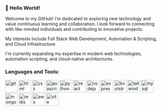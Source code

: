 ### 👋 Hello World!
Welcome to my GitHub! I'm dedicated to exploring new technology and value continuous learning and collaboration. I look forward to connecting with like-minded individuals and contributing to innovative projects.

My interests include Full Stack Web Development, Automation & Scripting, and Cloud Infrastructure.

I'm currently expanding my expertise in modern web technologies, automation scripting, and cloud-native architectures.

### Languages and Tools:
  <p align="left"> 
    <a href="https://git-scm.com/" target="_blank" rel="noreferrer"><img src="https://skillicons.dev/icons?i=git" alt="git" width="40" height="40"/></a>
    <a href="https://developer.mozilla.org/en-US/docs/Web/HTML" target="_blank" rel="noreferrer"><img src="https://skillicons.dev/icons?i=html" alt="html" width="40" height="40"/></a> 
    <a href="https://developer.mozilla.org/en-US/docs/Web/CSS" target="_blank" rel="noreferrer"><img src="https://skillicons.dev/icons?i=css" alt="css" width="40" height="40"/></a>
    <a href="https://developer.mozilla.org/en-US/docs/Web/JavaScript" target="_blank" rel="noreferrer"><img src="https://skillicons.dev/icons?i=js" alt="javascript" width="40" height="40"/></a>
    <a href="https://www.python.org/" target="_blank" rel="noreferrer"><img src="https://skillicons.dev/icons?i=py" alt="python" width="40" height="40"/></a>
    <a href="https://react.dev/" target="_blank" rel="noreferrer"><img src="https://skillicons.dev/icons?i=react" alt="react" width="40" height="40"/></a>
    <a href="https://nodejs.org" target="_blank" rel="noreferrer"><img src="https://skillicons.dev/icons?i=nodejs" alt="nodejs" width="40" height="40"/></a>
    <a href="https://expressjs.com" target="_blank" rel="noreferrer"><img src="https://skillicons.dev/icons?i=express" alt="express" width="40" height="40"/></a>
    <a href="https://getbootstrap.com" target="_blank" rel="noreferrer"><img src="https://skillicons.dev/icons?i=bootstrap" alt="bootstrap" width="40" height="40"/></a>
    <a href="https://tailwindcss.com/" target="_blank" rel="noreferrer"><img src="https://skillicons.dev/icons?i=tailwind" alt="tailwind" width="40" height="40"/></a>
    <a href="https://www.mysql.com/" target="_blank" rel="noreferrer"><img src="https://skillicons.dev/icons?i=mysql" alt="mysql" width="40" height="40"/></a>
    <a href="https://www.mongodb.com/" target="_blank" rel="noreferrer"><img src="https://skillicons.dev/icons?i=mongodb" alt="mongodb" width="40" height="40"/></a>
    <a href="https://redis.io/" target="_blank" rel="noreferrer"><img src="https://skillicons.dev/icons?i=redis" alt="redis" width="40" height="40"/></a>
    <a href="https://aws.amazon.com/" target="_blank" rel="noreferrer"><img src="https://skillicons.dev/icons?i=aws" alt="aws" width="40" height="40"/></a>
    <a href="https://vitejs.dev/" target="_blank" rel="noreferrer"><img src="https://skillicons.dev/icons?i=vite" alt="vite" width="40" height="40"/></a>
  </p>
